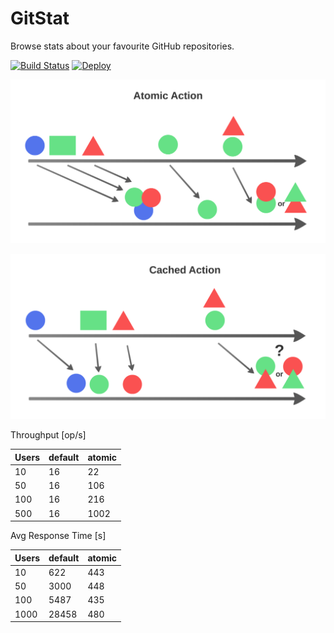 
GitStat
=======

Browse stats about your favourite GitHub repositories.

[![Build Status](https://travis-ci.org/eleaar/GitStat.svg?branch=master)](https://travis-ci.org/eleaar/GitStat)
[![Deploy](https://www.herokucdn.com/deploy/button.png)](https://heroku.com/deploy)


![](https://github.com/eleaar/GitStat/blob/master/images/Atomic.PNG)

![](https://github.com/eleaar/GitStat/blob/master/images/Cached.PNG)


Throughput [op/s]

| Users | default | atomic |
|-------|---------|--------|
| 10    | 16      | 22     |
| 50    | 16      | 106    |
| 100   | 16      | 216    |
| 500   | 16      | 1002   |

Avg Response Time [s]

| Users | default | atomic |
|-------|---------|--------|
| 10    | 622     | 443    |
| 50    | 3000    | 448    |
| 100   | 5487    | 435    |
| 1000  | 28458   | 480    |
